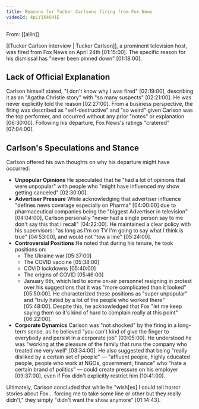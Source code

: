 ```yaml
---
title: Reasons for Tucker Carlsons firing from Fox News
videoId: 4pLY1X46H1E
---
```


From: [[allin]] <br/> 

[[Tucker Carlson interview | Tucker Carlson]], a prominent television host, was fired from Fox News on April 24th <a class="yt-timestamp" data-t="01:15:00">[01:15:00]</a>. The specific reason for his dismissal has "never been pinned down" <a class="yt-timestamp" data-t="01:18:00">[01:18:00]</a>.

## Lack of Official Explanation

Carlson himself stated, "I don't know why I was fired" <a class="yt-timestamp" data-t="02:19:00">[02:19:00]</a>, describing it as an "Agatha Christie story" with "so many suspects" <a class="yt-timestamp" data-t="02:21:00">[02:21:00]</a>. He was never explicitly told the reason <a class="yt-timestamp" data-t="02:27:00">[02:27:00]</a>. From a business perspective, the firing was described as "self-destructive" and "so weird" given Carlson was the top performer, and occurred without any prior "notes" or explanation <a class="yt-timestamp" data-t="06:30:00">[06:30:00]</a>. Following his departure, Fox News's ratings "cratered" <a class="yt-timestamp" data-t="07:04:00">[07:04:00]</a>.

## Carlson's Speculations and Stance

Carlson offered his own thoughts on why his departure might have occurred:
*   **Unpopular Opinions** He speculated that he "had a lot of opinions that were unpopular" with people who "might have influenced my show getting canceled" <a class="yt-timestamp" data-t="02:30:00">[02:30:00]</a>.
*   **Advertiser Pressure** While acknowledging that advertiser influence "defines news coverage especially on Pharma" <a class="yt-timestamp" data-t="04:00:00">[04:00:00]</a> due to pharmaceutical companies being the "biggest Advertiser in television" <a class="yt-timestamp" data-t="04:04:00">[04:04:00]</a>, Carlson personally "never had a single person say to me don't say this that I recall" <a class="yt-timestamp" data-t="04:22:00">[04:22:00]</a>. He maintained a clear policy with his supervisors: "as long as I'm on TV I'm going to say what I think is true" <a class="yt-timestamp" data-t="04:53:00">[04:53:00]</a>, and would not "tow a line" <a class="yt-timestamp" data-t="05:24:00">[05:24:00]</a>.
*   **Controversial Positions** He noted that during his tenure, he took positions on:
    *   The Ukraine war <a class="yt-timestamp" data-t="05:37:00">[05:37:00]</a>
    *   The COVID vaccine <a class="yt-timestamp" data-t="05:38:00">[05:38:00]</a>
    *   COVID lockdowns <a class="yt-timestamp" data-t="05:40:00">[05:40:00]</a>
    *   The origins of COVID <a class="yt-timestamp" data-t="05:46:00">[05:46:00]</a>
    *   January 6th, which led to some on-air personnel resigning in protest over his suggestions that it was "more complicated than it looked" <a class="yt-timestamp" data-t="05:50:00">[05:50:00]</a>.
    He characterized these positions as "super unpopular" and "truly hated by a lot of the people who worked there" <a class="yt-timestamp" data-t="05:48:00">[05:48:00]</a>. Despite this, he acknowledged that Fox "let me keep saying them so it's kind of hard to complain really at this point" <a class="yt-timestamp" data-t="06:22:00">[06:22:00]</a>.
*   **Corporate Dynamics** Carlson was "not shocked" by the firing in a long-term sense, as he believed "you can't kind of give the finger to everybody and persist in a corporate job" <a class="yt-timestamp" data-t="03:05:00">[03:05:00]</a>. He understood he was "working at the pleasure of the family that runs the company who treated me very well" <a class="yt-timestamp" data-t="03:34:00">[03:34:00]</a>. He also suggested that being "really disliked by a certain set of people" — "affluent people, highly educated people, people who work at NGOs, government, finance" who "hate a certain brand of politics" — could create pressure on his employer <a class="yt-timestamp" data-t="09:37:00">[09:37:00]</a>, even if Fox didn't explicitly restrict him <a class="yt-timestamp" data-t="10:41:00">[10:41:00]</a>.

Ultimately, Carlson concluded that while he "wish[es] I could tell horror stories about Fox… forcing me to take some line or other but they really didn't," they simply "didn't want the show anymore" <a class="yt-timestamp" data-t="01:14:43">[01:14:43]</a>.